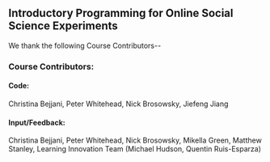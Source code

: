 ## Introductory Programming for Online Social Science Experiments

We thank the following Course Contributors--

### Course Contributors:

#### Code:

Christina Bejjani, Peter Whitehead, Nick Brosowsky, Jiefeng Jiang

#### Input/Feedback:

Christina Bejjani, Peter Whitehead, Nick Brosowsky, Mikella Green, Matthew Stanley, Learning Innovation Team (Michael Hudson, Quentin Ruis-Esparza)
